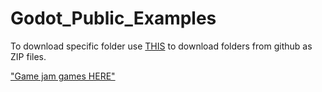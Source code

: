 # Godot_Public_Examples

To download specific folder use [THIS](https://minhaskamal.github.io/DownGit) to download folders from github as ZIP files.

["Game jam games HERE"](https://github.com/nezvers/Godot_jam_games_3.1)